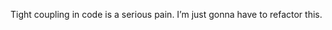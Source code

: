 <!--
id: 473143676
link: http://kevinisom.info/post/473143676/tight-coupling-in-code-is-a-serious-pain-im-just
slug: tight-coupling-in-code-is-a-serious-pain-im-just
date: Fri Mar 26 2010 09:42:41 GMT+1300 (NZDT)
raw: {"blog_name":"kevinisom","id":473143676,"post_url":"http://kevinisom.info/post/473143676/tight-coupling-in-code-is-a-serious-pain-im-just","slug":"tight-coupling-in-code-is-a-serious-pain-im-just","type":"text","date":"2010-03-25 20:42:41 GMT","timestamp":1269549761,"state":"published","format":"html","reblog_key":"AgW6zfe0","tags":[],"short_url":"http://tmblr.co/Zw68YySCvby","highlighted":[],"feed_item":"http://twitter.com/kev_nz/statuses/11051617532","from_feed_id":"650289","note_count":0,"title":null,"body":"<p>Tight coupling in code is a serious pain. I&#8217;m just gonna have to refactor this.</p>"}
publish: 2010-03-026
tags: 
title: null
-->


Tight coupling in code is a serious pain. I’m just gonna have to
refactor this.


